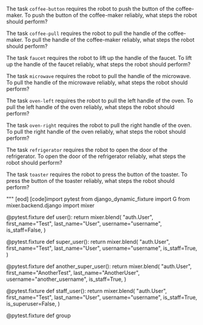 

The task `coffee-button` requires the robot to push the button of the coffee-maker.
To push the button of the coffee-maker reliably, what steps the robot should perform?

The task `coffee-pull` requires the robot to pull the handle of the coffee-maker.
To pull the handle of the coffee-maker reliably, what steps the robot should perform?

The task `faucet` requires the robot to lift up the handle of the faucet.
To lift up the handle of the faucet reliably, what steps the robot should perform?

The task `microwave` requires the robot to pull the handle of the microwave.
To pull the handle of the microwave reliably, what steps the robot should perform?

The task `oven-left` requires the robot to pull the left handle of the oven.
To pull the left handle of the oven reliably, what steps the robot should perform?

The task `oven-right` requires the robot to pull the right handle of the oven.
To pull the right handle of the oven reliably, what steps the robot should perform?

The task `refrigerator` requires the robot to open the door of the refrigerator.
To open the door of the refrigerator reliably, what steps the robot should perform?

The task `toaster` requires the robot to press the button of the toaster.
To press the button of the toaster reliably, what steps the robot should perform?


"""
[eod] [code]import pytest
from django_dynamic_fixture import G
from mixer.backend.django import mixer


@pytest.fixture
def user():
    return mixer.blend(
        "auth.User",
        first_name="Test",
        last_name="User",
        username="username",
        is_staff=False,
    )


@pytest.fixture
def super_user():
    return mixer.blend(
        "auth.User",
        first_name="Test",
        last_name="User",
        username="username",
        is_staff=True,
    )


@pytest.fixture
def another_super_user():
    return mixer.blend(
        "auth.User",
        first_name="AnotherTest",
        last_name="AnotherUser",
        username="another_username",
        is_staff=True,
    )


@pytest.fixture
def staff_user():
    return mixer.blend(
        "auth.User",
        first_name="Test",
        last_name="User",
        username="username",
        is_staff=True,
        is_superuser=False,
    )


@pytest.fixture
def group